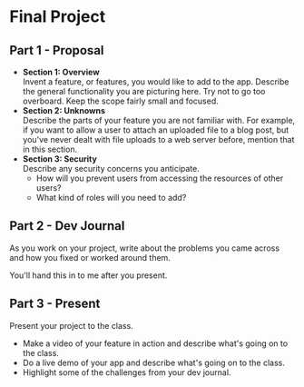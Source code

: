 # Final Project

## Part 1 - Proposal

* **Section 1: Overview**  
  Invent a feature, or features, you would like to add to the app. Describe the
  general functionality you are picturing here. Try not to go too overboard.
  Keep the scope fairly small and focused.
* **Section 2: Unknowns**  
  Describe the parts of your feature you are not familiar with. For example, if you
  want to allow a user to attach an uploaded file to a blog post, but you've
  never dealt with file uploads to a web server before, mention that in this
  section.
* **Section 3: Security**  
  Describe any security concerns you anticipate.
  * How will you prevent users from accessing the resources of other users?
  * What kind of roles will you need to add?

## Part 2 - Dev Journal

As you work on your project, write about the problems you came across and how
you fixed or worked around them.

You'll hand this in to me after you present.

## Part 3 - Present

Present your project to the class.

* Make a video of your feature in action and describe what's going on to the class.
* Do a live demo of your app and describe what's going on to the class.
* Highlight some of the challenges from your dev journal.
